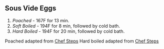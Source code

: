 ## Sous Vide Eggs

1. *Poached* - 167F for 13 min.
3. *Soft Boiled* - 194F for 8 min, followed by cold bath.
2. *Hard Boiled* - 194F for 20 min, followed by cold bath.

Poached adapted from [Chef Steps](https://www.chefsteps.com/activities/75-c-egg)
Hard boiled adapted from [Chef Steps](https://www.chefsteps.com/activities/the-best-deviled-eggs-are-sous-vide-deviled-eggs)
